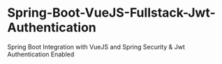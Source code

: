 # Spring-Boot-VueJS-Fullstack-Jwt-Authentication
Spring Boot Integration with VueJS and Spring Security &amp; Jwt Authentication Enabled

